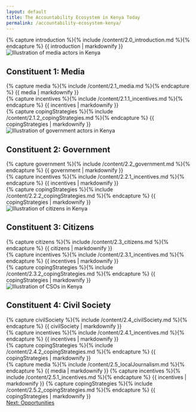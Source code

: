 ```yaml
---
layout: default
title: The Accountability Ecosystem in Kenya Today
permalink: /accountability-ecosystem-kenya/
---
```


<section class="introduction wrapper content">
  {% capture introduction %}{% include /content/2.0_introduction.md %}{% endcapture %}
    {{ introduction | markdownify }}
</section>

<section id="media" class="media constituent">
  <div class="constituentCard">
    <div class="constituentCard__top">
      <div class="twoColumnWrap">
        <img class="profile lozad" data-src="{{ site.baseurl }}/assets/img/on_illustration_media.svg" alt="Illustration of media actors in Kenya"/>
      </div>
    </div>
    <div class="constituentCard__bottom">
      <div class="twoColumnWrap">
        <h2>
          <span class="preTitle">Constituent 1:</span>
          <span class="title">Media</span>
        </h2>
      </div>
    </div>
  </div>
  <div class="wrapper content">
    {% capture media %}{% include /content/2.1_media.md %}{% endcapture %}
      {{ media | markdownify }}
  </div>
  <div class="bg--white">
    <div class="wrapper content">
    {% capture incentives %}{% include /content/2.1.1_incentives.md %}{% endcapture %}
      {{ incentives | markdownify }}
    </div>
  </div>
  <div class="bg--lightGrey">
    <div class="wrapper content">
    {% capture copingStrategies %}{% include /content/2.1.2_copingStrategies.md %}{% endcapture %}
      {{ copingStrategies | markdownify }}
    </div>
  </div>
</section>

<section id="government" class="government constituent">
  <div class="constituentCard">
    <div class="constituentCard__top">
      <div class="twoColumnWrap">
        <img class="profile lozad" data-src="{{ site.baseurl }}/assets/img/on_illustration_government.svg" alt="Illustration of government actors in Kenya"/>
      </div>
    </div>
    <div class="constituentCard__bottom">
      <div class="twoColumnWrap">
        <h2>
          <span class="preTitle">Constituent 2:</span>
          <span class="title">Government</span>
        </h2>
      </div>
    </div>
  </div>
  <div class="wrapper content">
  {% capture government %}{% include /content/2.2_government.md %}{% endcapture %}
    {{ government | markdownify }}
  </div>
  <div class="bg--white">
    <div class="wrapper content">
    {% capture incentives %}{% include /content/2.2.1_incentives.md %}{% endcapture %}
      {{ incentives | markdownify }}
    </div>
  </div>
  <div class="bg--lightGrey">
    <div class="wrapper content">
    {% capture copingStrategies %}{% include /content/2.2.2_copingStrategies.md %}{% endcapture %}
      {{ copingStrategies | markdownify }}
    </div>
  </div>
</section>

<section id="citizens" class="citizens constituent">
  <div class="constituentCard">
    <div class="constituentCard__top">
      <div class="twoColumnWrap">
        <img class="profile lozad" data-src="{{ site.baseurl }}/assets/img/on_illustration_citizens.svg" alt="Illustration of citizens in Kenya"/>
      </div>
    </div>
    <div class="constituentCard__bottom">
      <div class="twoColumnWrap">
        <h2>
          <span class="preTitle">Constituent 3:</span>
          <span class="title">Citizens</span>
        </h2>
      </div>
    </div>
  </div>
  <div class="wrapper content">
    {% capture citizens %}{% include /content/2.3_citizens.md %}{% endcapture %}
      {{ citizens | markdownify }}
  </div>
  <div class="bg--white">
    <div class="wrapper content">
    {% capture incentives %}{% include /content/2.3.1_incentives.md %}{% endcapture %}
      {{ incentives | markdownify }}
    </div>
  </div>
  <div class="bg--lightGrey">
    <div class="wrapper content">
    {% capture copingStrategies %}{% include /content/2.3.2_copingStrategies.md %}{% endcapture %}
      {{ copingStrategies | markdownify }}
    </div>
  </div>
</section>

<section id="civilSociety" class="civilSociety constituent">
  <div class="constituentCard">
    <div class="constituentCard__top">
      <div class="twoColumnWrap">
        <img class="profile lozad" data-src="{{ site.baseurl }}/assets/img/on_illustration_csos.svg" alt="Illustration of CSOs in Kenya"/>
      </div>
    </div>
    <div class="constituentCard__bottom">
      <div class="twoColumnWrap">
        <h2>
          <span class="preTitle">Constituent 4:</span>
          <span class="title">Civil Society</span>
        </h2>
      </div>
    </div>
  </div>
  <div class="wrapper content">
    {% capture civilSociety %}{% include /content/2.4_civilSociety.md %}{% endcapture %}
      {{ civilSociety | markdownify }}
  </div>
  <div class="bg--white">
    <div class="wrapper content">
    {% capture incentives %}{% include /content/2.4.1_incentives.md %}{% endcapture %}
      {{ incentives | markdownify }}
    </div>
  </div>
  <div class="bg--lightGrey">
    <div class="wrapper content">
    {% capture copingStrategies %}{% include /content/2.4.2_copingStrategies.md %}{% endcapture %}
      {{ copingStrategies | markdownify }}
    </div>
  </div>
</section>

<section>
  <div class="wrapper content">
    {% capture media %}{% include /content/2.5_localJournalism.md %}{% endcapture %}
      {{ media | markdownify }}
    {% capture incentives %}{% include /content/2.5.1_incentives.md %}{% endcapture %}
      {{ incentives | markdownify }}
    {% capture copingStrategies %}{% include /content/2.5.2_copingStrategies.md %}{% endcapture %}
      {{ copingStrategies | markdownify }}
  </div>
</section>

<div class="nextSection">
<a href="{{ site.baseurl }}/opportunities/">Next: Opportunities</a>
</div>
